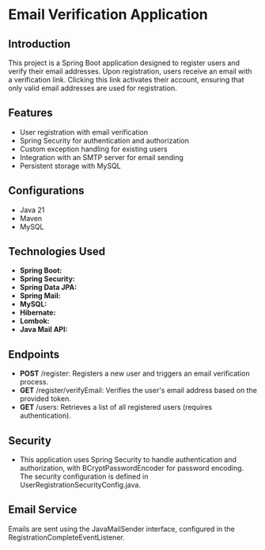 # Email Verification Application
## Introduction
This project is a Spring Boot application designed to register users and verify their email addresses. Upon registration, users receive an email with a verification link. Clicking this link activates their account, ensuring that only valid email addresses are used for registration.

## Features
- User registration with email verification
- Spring Security for authentication and authorization
- Custom exception handling for existing users
- Integration with an SMTP server for email sending
- Persistent storage with MySQL

## Configurations
- Java 21
- Maven
- MySQL
## Technologies Used
- **Spring Boot:** 
- **Spring Security:** 
- **Spring Data JPA:** 
- **Spring Mail:** 
- **MySQL:** 
- **Hibernate:**
- **Lombok:**
- **Java Mail API:**

## Endpoints
- **POST** /register: Registers a new user and triggers an email verification process.
- **GET** /register/verifyEmail: Verifies the user's email address based on the provided token.
- **GET** /users: Retrieves a list of all registered users (requires authentication).
## Security
- This application uses Spring Security to handle authentication and authorization, with BCryptPasswordEncoder for password encoding. The security configuration is defined in UserRegistrationSecurityConfig.java.

## Email Service
Emails are sent using the JavaMailSender interface, configured in the RegistrationCompleteEventListener. 
